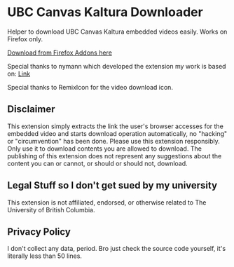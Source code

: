 # UBC Canvas Kaltura Downloader
Helper to download UBC Canvas Kaltura embedded videos easily. Works on Firefox only.

[Download from Firefox Addons here](https://addons.mozilla.org/en-US/firefox/addon/ubc-canvas-video-downloader)

Special thanks to nymann which developed the extension my work is based on: [Link](https://github.com/nymann/sdu-kaltura-downloader)

Special thanks to RemixIcon for the video download icon.

## Disclaimer
This extension simply extracts the link the user's browser accesses for the embedded video and starts download operation automatically, 
no "hacking" or "circumvention" has been done. 
Please use this extension responsibly. Only use it to download contents you are allowed to download. 
The publishing of this extension does not represent any suggestions about the content you can or cannot, or should or should not, download.

## Legal Stuff so I don't get sued by my university
This extension is not affiliated, endorsed, or otherwise related to The University of British Columbia.

## Privacy Policy
I don't collect any data, period. Bro just check the source code yourself, it's literally less than 50 lines.
